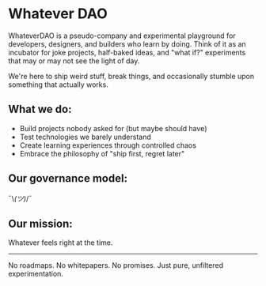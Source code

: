 # Whatever DAO

WhateverDAO is a pseudo-company and experimental playground for developers, designers, and builders who learn by doing.
Think of it as an incubator for joke projects, half-baked ideas, and "what if?" experiments that may or may not see the
light of day.

We're here to ship weird stuff, break things, and occasionally stumble upon something that actually works.

## What we do:

- Build projects nobody asked for (but maybe should have)
- Test technologies we barely understand
- Create learning experiences through controlled chaos
- Embrace the philosophy of "ship first, regret later"

## Our governance model:

¯\\_(ツ)_/¯

## Our mission:

Whatever feels right at the time.

---

No roadmaps. No whitepapers. No promises. Just pure, unfiltered experimentation.
